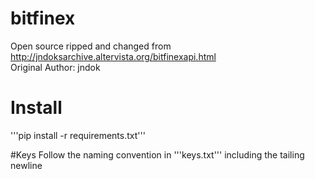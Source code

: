 bitfinex
========
Open source ripped and changed from http://jndoksarchive.altervista.org/bitfinexapi.html <br>Original Author: jndok

# Install
'''pip install -r requirements.txt'''

#Keys
Follow the naming convention in '''keys.txt''' including the tailing newline
